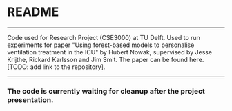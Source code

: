 # README

---

Code used for Research Project (CSE3000) at TU Delft. Used to run experiments for paper "Using forest-based models to personalise ventilation treatment in the ICU" by Hubert Nowak, supervised by Jesse Krijthe, Rickard Karlsson and Jim Smit. The paper can be found here. [TODO: add link to the repository].

---

### The code is currently waiting for cleanup after the project presentation.